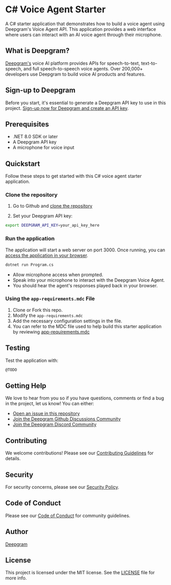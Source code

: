 # C# Voice Agent Starter

A C# starter application that demonstrates how to build a voice agent using Deepgram's Voice Agent API. This application provides a web interface where users can interact with an AI voice agent through their microphone.

## What is Deepgram?

[Deepgram's](https://deepgram.com/) voice AI platform provides APIs for speech-to-text, text-to-speech, and full speech-to-speech voice agents. Over 200,000+ developers use Deepgram to build voice AI products and features.

## Sign-up to Deepgram

Before you start, it's essential to generate a Deepgram API key to use in this project. [Sign-up now for Deepgram and create an API key](https://console.deepgram.com/signup?jump=keys).

## Prerequisites

- .NET 8.0 SDK or later
- A Deepgram API key
- A microphone for voice input

## Quickstart

Follow these steps to get started with this C# voice agent starter application.

### Clone the repository

1. Go to Github and [clone the repository](https://github.com/deepgram-starters/csharp-voice-agent)

2. Set your Deepgram API key:
```bash
export DEEPGRAM_API_KEY=your_api_key_here
```

### Run the application

The application will start a web server on port 3000. Once running, you can [access the application in your browser](http://localhost:3000/).

```bash
dotnet run Program.cs
```

- Allow microphone access when prompted.
- Speak into your microphone to interact with the Deepgram Voice Agent.
- You should hear the agent's responses played back in your browser.

### Using the `app-requirements.mdc` File

1. Clone or Fork this repo.
2. Modify the `app-requirements.mdc`
3. Add the necessary configuration settings in the file.
4. You can refer to the MDC file used to help build this starter application by reviewing  [app-requirements.mdc](.cursor/rules/app-requirements.mdc)


## Testing

Test the application with:

```bash
@TODO
```

## Getting Help

We love to hear from you so if you have questions, comments or find a bug in the project, let us know! You can either:

- [Open an issue in this repository](https://github.com/deepgram-starters/csharp-voice-agent/issues/new)
- [Join the Deepgram Github Discussions Community](https://github.com/orgs/deepgram/discussions)
- [Join the Deepgram Discord Community](https://discord.gg/deepgram)

## Contributing

We welcome contributions! Please see our [Contributing Guidelines](./CONTRIBUTING.md) for details.

## Security

For security concerns, please see our [Security Policy](./SECURITY.md).

## Code of Conduct

Please see our [Code of Conduct](./CODE_OF_CONDUCT.md) for community guidelines.

## Author

[Deepgram](https://deepgram.com)

## License

This project is licensed under the MIT license. See the [LICENSE](./LICENSE) file for more info.
